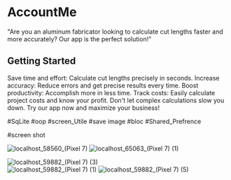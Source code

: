 # AccountMe
"Are you an aluminum fabricator looking to calculate cut lengths faster and more accurately? Our app is the perfect solution!"
## Getting Started
Save time and effort: Calculate cut lengths precisely in seconds.
Increase accuracy: Reduce errors and get precise results every time.
Boost productivity: Accomplish more in less time.
Track costs: Easily calculate project costs and know your profit.
Don't let complex calculations slow you down. 
Try our app now and maximize your business!

#SqLite
#oop
#screen_Utile
#save image
#bloc
#Shared_Prefrence

#screen shot


![localhost_58560_(Pixel 7)](https://github.com/user-attachments/assets/f141ba63-dcd5-4afc-922c-f765b62a9dcd)
![localhost_65063_(Pixel 7) (1)](https://github.com/user-attachments/assets/13f69207-88b2-4940-bdb8-e15fb771bb70)

![localhost_59882_(Pixel 7) (3)](https://github.com/user-attachments/assets/0a842c0e-0c53-4beb-b016-028cf4860208)    
![localhost_59882_(Pixel 7) (1)](https://github.com/user-attachments/assets/6901b55b-e5c5-44da-8593-cd0b0938e3ff)
![localhost_59882_(Pixel 7) (5)](https://github.com/user-attachments/assets/29f72be1-4a24-44c7-9b63-a5907ee81144)






